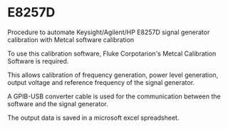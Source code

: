 # E8257D
Procedure to automate Keysight/Agilent/HP E8257D signal generator calibration with Metcal software calibration

To use this calibration software, Fluke Corpotarion's Metcal Calibration Software is required.

This allows calibration of frequency generation, power level generation, output voltage and reference frequency of the signal generator.

A GPIB-USB converter cable is used for the communication between the software and the signal generator.

The output data is saved in a microsoft excel spreadsheet.
